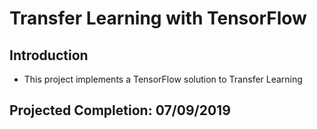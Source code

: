 # Transfer Learning with TensorFlow

## Introduction
* This project implements a TensorFlow solution to Transfer Learning

## Projected Completion: 07/09/2019
